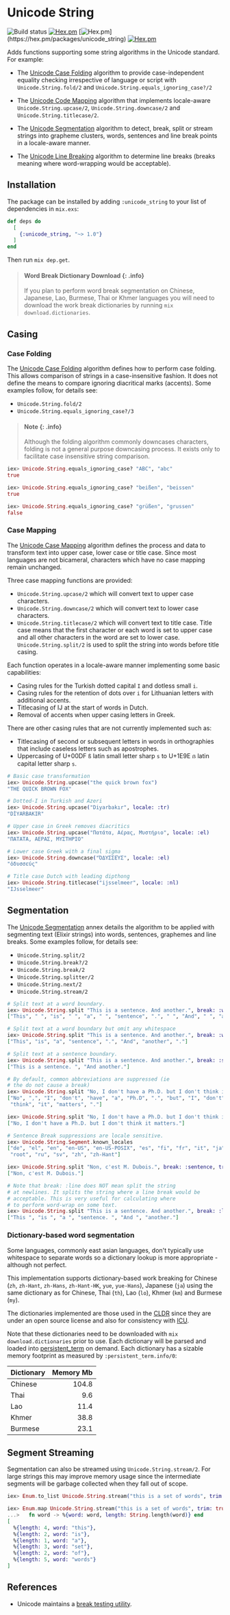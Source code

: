 # Unicode String

![Build status](https://github.com/elixir-unicode/unicode_string/actions/workflows/ci.yml/badge.svg)
[![Hex.pm](https://img.shields.io/hexpm/v/unicode_string.svg)](https://hex.pm/packages/unicode_string)
[![Hex.pm](https://img.shields.io/hexpm/dw/unicode_string.svg?)](https://hex.pm/packages/unicode_string)
[![Hex.pm](https://img.shields.io/hexpm/l/unicode_string.svg)](https://hex.pm/packages/unicode_string)

Adds functions supporting some string algorithms in the Unicode standard. For example:

* The [Unicode Case Folding](https://www.unicode.org/versions/Unicode15.0.0/ch03.pdf) algorithm to provide case-independent equality checking irrespective of language or script with `Unicode.String.fold/2` and `Unicode.String.equals_ignoring_case?/2`

* The [Unicode Code Mapping](https://www.unicode.org/versions/Unicode15.0.0/ch03.pdf) algorithm that implements locale-aware `Unicode.String.upcase/2`, `Unicode.String.downcase/2` and `Unicode.String.titlecase/2`.

* The [Unicode Segmentation](https://unicode.org/reports/tr29/) algorithm to detect, break, split or stream strings into grapheme clusters, words, sentences and line break points in a locale-aware manner.

* The [Unicode Line Breaking](https://www.unicode.org/reports/tr14/) algorithm to determine line breaks (breaks meaning where word-wrapping would be acceptable).

## Installation

The package can be installed by adding `:unicode_string` to your list of dependencies in `mix.exs`:

```elixir
def deps do
  [
    {:unicode_string, "~> 1.0"}
  ]
end
```

Then run `mix dep.get`.

> #### Word Break Dictionary Download {: .info}
>
> If you plan to perform word break segmentation on Chinese, Japanese, Lao,
> Burmese, Thai or Khmer languages you will need to download the work break dictionaries
> by running `mix download.dictionaries`.

## Casing

### Case Folding

The [Unicode Case Folding](https://www.unicode.org/versions/Unicode15.0.0/ch03.pdf) algorithm defines how to perform case folding. This allows comparison of strings in a case-insensitive fashion. It does not define the means to compare ignoring diacritical marks (accents). Some examples follow, for details see:

* `Unicode.String.fold/2`
* `Unicode.String.equals_ignoring_case?/3`

> #### Note {: .info}
>
> Although the folding algorithm commonly downcases characters, folding is not a general purpose downcasing process. It exists only to facilitate case insensitive string comparison.


```elixir
iex> Unicode.String.equals_ignoring_case? "ABC", "abc"
true

iex> Unicode.String.equals_ignoring_case? "beißen", "beissen"
true

iex> Unicode.String.equals_ignoring_case? "grüßen", "grussen"
false
```

### Case Mapping

The [Unicode Case Mapping](https://www.unicode.org/versions/Unicode15.0.0/ch03.pdf) algorithm defines the process and data to transform text into upper case, lower case or title case. Since most languages are not bicameral, characters which have no case mapping remain unchanged.

Three case mapping functions are provided:

* `Unicode.String.upcase/2` which will convert text to upper case characters.
* `Unicode.String.downcase/2` which will convert text to lower case characters.
* `Unicode.String.titlecase/2` which will convert text to title case.  Title case means that the first character or each word is set to upper case and all other characters in the word are set to lower case. `Unicode.String.split/2` is used to split the string into words before title casing.

Each function operates in a locale-aware manner implementing some basic capabilities:

* Casing rules for the Turkish dotted capital `I` and dotless small `i`.
* Casing rules for the retention of dots over `i` for Lithuanian letters with additional accents.
* Titlecasing of IJ at the start of words in Dutch.
* Removal of accents when upper casing letters in Greek.

There are other casing rules that are not currently implemented such as:

* Titlecasing of second or subsequent letters in words in orthographies that include caseless letters such as apostrophes.
* Uppercasing of U+00DF `ß` latin small letter sharp `s` to U+1E9E `ẞ` latin capital letter sharp `s`.

```elixir
# Basic case transformation
iex> Unicode.String.upcase("the quick brown fox")
"THE QUICK BROWN FOX"

# Dotted-I in Turkish and Azeri
iex> Unicode.String.upcase("Diyarbakır", locale: :tr)
"DİYARBAKIR"

# Upper case in Greek removes diacritics
iex> Unicode.String.upcase("Πατάτα, Αέρας, Μυστήριο", locale: :el)
"ΠΑΤΑΤΑ, ΑΕΡΑΣ, ΜΥΣΤΗΡΙΟ"

# Lower case Greek with a final sigma
iex> Unicode.String.downcase("ὈΔΥΣΣΕΎΣ", locale: :el)
"ὀδυσσεύς"

# Title case Dutch with leading dipthong
iex> Unicode.String.titlecase("ijsselmeer", locale: :nl)
"IJsselmeer"
```

## Segmentation

The [Unicode Segmentation](https://unicode.org/reports/tr29/) annex details the algorithm to be applied with segmenting text (Elixir strings) into words, sentences, graphemes and line breaks. Some examples follow, for details see:

* `Unicode.String.split/2`
* `Unicode.String.break?/2`
* `Unicode.String.break/2`
* `Unicode.String.splitter/2`
* `Unicode.String.next/2`
* `Unicode.String.stream/2`

```elixir
# Split text at a word boundary.
iex> Unicode.String.split "This is a sentence. And another.", break: :word
["This", " ", "is", " ", "a", " ", "sentence", ".", " ", "And", " ", "another", "."]

# Split text at a word boundary but omit any whitespace
iex> Unicode.String.split "This is a sentence. And another.", break: :word, trim: true
["This", "is", "a", "sentence", ".", "And", "another", "."]

# Split text at a sentence boundary.
iex> Unicode.String.split "This is a sentence. And another.", break: :sentence
["This is a sentence. ", "And another."]

# By default, common abbreviations are suppressed (ie
# the do not cause a break)
iex> Unicode.String.split "No, I don't have a Ph.D. but I don't think it matters.", break: :word, trim: true
["No", ",", "I", "don't", "have", "a", "Ph.D", ".", "but", "I", "don't",
 "think", "it", "matters", "."]

iex> Unicode.String.split "No, I don't have a Ph.D. but I don't think it matters.", break: :sentence, trim: true
["No, I don't have a Ph.D. but I don't think it matters."]

# Sentence Break suppressions are locale sensitive.
iex> Unicode.String.Segment.known_locales
["de", "el", "en", "en-US", "en-US-POSIX", "es", "fi", "fr", "it", "ja", "pt",
 "root", "ru", "sv", "zh", "zh-Hant"]

iex> Unicode.String.split "Non, c'est M. Dubois.", break: :sentence, trim: true, locale: "fr"
["Non, c'est M. Dubois."]

# Note that break: :line does NOT mean split the string
# at newlines. It splits the string where a line break would be
# acceptable. This is very useful for calculating where
# to perform word-wrap on some text.
iex> Unicode.String.split "This is a sentence. And another.", break: :line
["This ", "is ", "a ", "sentence. ", "And ", "another."]
```

### Dictionary-based word segmentation

Some languages, commonly east asian languages, don't typically use whitespace to separate words so a dictionary lookup is more appropriate - although not perfect.

This implementation supports dictionary-based work breaking for Chinese (`zh`, `zh-Hant`, `zh-Hans`, `zh-Hant-HK`, `yue`, `yue-Hans`), Japanese (`ja`) using the same dictionary as for Chinese, Thai (`th`), Lao (`lo`), Khmer (`km`) and Burmese (`my`).

The dictionaries implemented are those used in the [CLDR](https://cldr.unicode.org) since they are under an open source license and also for consistency with [ICU](https://icu.unicode.org).

Note that these dictionaries need to be downloaded with `mix download.dictionaries` prior to use. Each dictionary will be parsed and loaded into [persistent_term](https://www.erlang.org/doc/man/persistent_term) on demand. Each dictionary has a sizable memory footprint as measured by `:persistent_term.info/0`:

| Dictionary  | Memory Mb   |
| ----------- | ----------: |
| Chinese     | 104.8       |
| Thai        | 9.6         |
| Lao         | 11.4        |
| Khmer       | 38.8        |
| Burmese     | 23.1        |

## Segment Streaming

Segmentation can also be streamed using `Unicode.String.stream/2`. For large strings this may improve memory usage since the intermediate segments will be garbage collected when they fall out of scope.

```elixir
iex> Enum.to_list Unicode.String.stream("this is a set of words", trim: true)                       ["this", "is", "a", "set", "of", "words"]

iex> Enum.map Unicode.String.stream("this is a set of words", trim: true),
...>   fn word -> %{word: word, length: String.length(word)} end
[
  %{length: 4, word: "this"},
  %{length: 2, word: "is"},
  %{length: 1, word: "a"},
  %{length: 3, word: "set"},
  %{length: 2, word: "of"},
  %{length: 5, word: "words"}
]
```

## References

* Unicode maintains a [break testing utility](https://util.unicode.org/UnicodeJsps/breaks.jsp).

